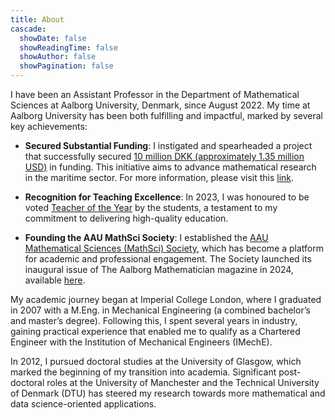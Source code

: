 ```yaml
---
title: About
cascade:
  showDate: false
  showReadingTime: false
  showAuthor: false
  showPagination: false
---
```


I have been an Assistant Professor in the Department of Mathematical Sciences at Aalborg University, Denmark, since August 2022. My time at Aalborg University has been both fulfilling and impactful, marked by several key achievements:

* __Secured Substantial Funding__: I instigated and spearheaded a project that successfully secured <u>10 million DKK (approximately 1.35 million USD)</u> in funding. This initiative aims to advance mathematical research in the maritime sector. For more information, please visit this [link](https://www.math.aau.dk/department-of-mathematical-sciences-sets-sail-for-the-maritime-sector-n104844).

* __Recognition for Teaching Excellence__: In 2023, I was honoured to be voted <u>Teacher of the Year</u> by the students, a testament to my commitment to delivering high-quality education.

* __Founding the AAU MathSci Society__: I established the [AAU Mathematical Sciences (MathSci) Society](https://society.math.aau.dk/), which has become a platform for academic and professional engagement. The Society launched its inaugural issue of The Aalborg Mathematician magazine in 2024, available [here](https://prod-aaudxp-cms-001-app.azurewebsites.net/media/loepbclh/theaalborgmathematician.pdf).


My academic journey began at Imperial College London, where I graduated in 2007 with a M.Eng. in Mechanical Engineering (a combined bachelor’s and master’s degree). Following this, I spent several years in industry, gaining practical experience that enabled me to qualify as a Chartered Engineer with the Institution of Mechanical Engineers (IMechE).

In 2012, I pursued doctoral studies at the University of Glasgow, which marked the beginning of my transition into academia. Significant post-doctoral roles at the University of Manchester and the Technical University of Denmark (DTU) has steered my research towards more mathematical and data science-oriented applications.
